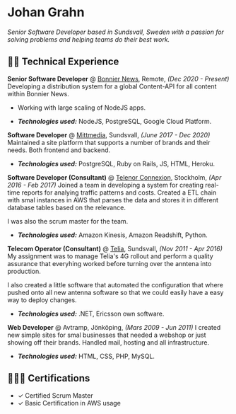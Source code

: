 # Johan Grahn

*Senior Software Developer based in Sundsvall, Sweden with a passion for solving problems and helping teams do their best work.*

## 🧑‍💻 Technical Experience
**Senior Software Developer** @ [Bonnier News](https://bonniernews.se/), Remote, _(Dec 2020 - Present)_
Developing a distribution system for a global Content-API for all content within Bonnier News.
- Working with large scaling of NodeJS apps.

- **_Technologies used:_** NodeJS, PostgreSQL, Google Cloud Platform.

**Software Developer** @ [Mittmedia](https://mittmedia.se/), Sundsvall, _(June 2017 - Dec 2020)_
Maintained a site platform that supports a number of brands and their needs. Both frontend and backend.

- **_Technologies used:_** PostgreSQL, Ruby on Rails, JS, HTML, Heroku.

**Software Developer (Consultant)** @ [Telenor Connexion](https://iot.telenor.com/), Stockholm, _(Apr 2016 - Feb 2017)_
Joined a team in developing a system for creating real-time reports for analying traffic patterns and costs.
Created a ETL chain with smal instances in AWS that parses the data and stores it in different database tables based on the relevance.

I was also the scrum master for the team.

- **_Technologies used:_** Amazon Kinesis, Amazon Readshift, Python.

**Telecom Operator (Consultant)** @ [Telia](https://telia.se/), Sundsvall, _(Nov 2011 - Apr 2016)_
My assignment was to manage Telia's 4G rollout and perform a quality assurance that everyhing worked before turning over the anntena into production.

I also created a little software that automated the configuration that where pushed onto all new antenna software so that we could easily have a easy way to deploy changes.

- **_Technologies used:_** .NET, Ericsson own software.

**Web Developer** @ Avtramp, Jönköping, _(Mars 2009 - Jun 2011)_
I created new simple sites for smal businesses that needed a webshop or just showing off their brands. Handled mail, hosting and all infrastructure.

- **_Technologies used:_** HTML, CSS, PHP, MySQL.

## 👩🏼‍🎓 Certifications

- ✓ Certified Scrum Master
- ✓ Basic Certification in AWS usage
